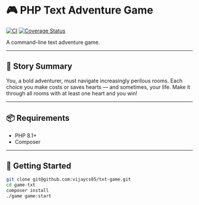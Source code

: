 # 🎮 PHP Text Adventure Game

[![CI](https://github.com/vijaycs85/txt-game/actions/workflows/ci.yml/badge.svg)](https://github.com/vijaycs85/txt-game/actions)
[![Coverage Status](https://coveralls.io/repos/github/vijaycs85/txt-game/badge.svg?branch=main)](https://coveralls.io/github/vijaycs85/txt-game?branch=main)


A command-line text adventure game.

---

## 🧙 Story Summary
You, a bold adventurer, must navigate increasingly perilous rooms. Each choice
you make costs or saves hearts — and sometimes, your life.  Make it through all
rooms with at least one heart and you win!

---

## 📦 Requirements

- PHP 8.1+
- Composer

---

## 🚀 Getting Started

```bash
git clone git@github.com:vijaycs85/txt-game.git
cd game-txt
composer install
./game game:start
